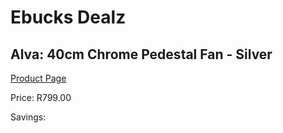
# Ebucks Dealz
## Alva: 40cm Chrome Pedestal Fan - Silver
[Product Page](https://www.ebucks.com/web/shop/productSelected.do?prodId=372658040&catId=1158501102)

Price: R799.00

Savings: 


	